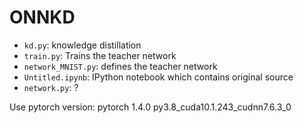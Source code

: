 # ONNKD

- `kd.py`: knowledge distillation
- `train.py`: Trains the teacher network
- `network_MNIST.py`: defines the teacher network
- `Untitled.ipynb`: IPython notebook which contains original source
- `network.py`: ?

Use pytorch version: 
pytorch 1.4.0 py3.8_cuda10.1.243_cudnn7.6.3_0  